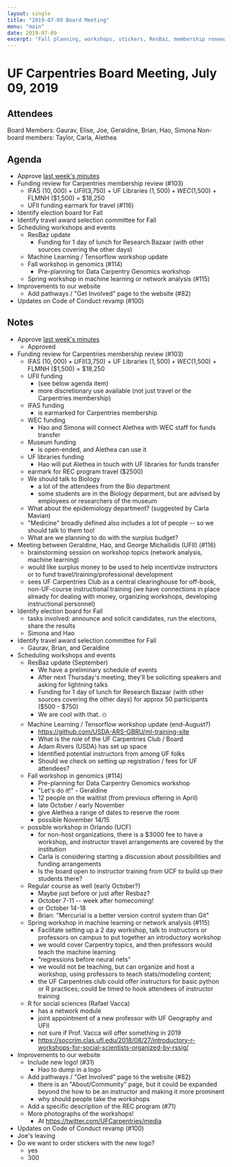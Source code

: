 ```yaml
---
layout: single
title: "2019-07-09 Board Meeting"
menu: "main"
date: 2019-07-09
excerpt: "Fall planning, workshops, stickers, ResBaz, membership renewal"
---
```


# UF Carpentries Board Meeting, July 09, 2019

## Attendees
Board Members: Gaurav, Elise, Joe, Geraldine, Brian, Hao, Simona
Non-board members: Taylor, Carla, Alethea

## Agenda

- Approve [last week's minutes](https://www.uf-carpentries.org/minutes/board-2019-06-25/)
- Funding review for Carpentries membership review (#103)
  - IFAS ($10,000) + UFII ($3,750) + UF Libraries ($1,500) + WEC ($1,500) + FLMNH ($1,500) = $18,250
  - UFII funding earmark for travel (#116)
- Identify election board for Fall
- Identify travel award selection committee for Fall
- Scheduling workshops and events
  - ResBaz update
    - Funding for 1 day of lunch for Research Bazaar (with other sources covering the other days)
  - Machine Learning / Tensorflow workshop update
  - Fall workshop in genomics (#114)
    - Pre-planning for Data Carpentry Genomics workshop
  - Spring workshop in machine learning or network analysis (#115)
- Improvements to our website
  - Add pathways / "Get Involved" page to the website (#82)
- Updates on Code of Conduct revamp (#100)

## Notes
- Approve [last week's minutes](https://www.uf-carpentries.org/minutes/board-2019-06-25/)
    - Approved
- Funding review for Carpentries membership review (#103)
  - IFAS ($10,000) + UFII ($3,750) + UF Libraries ($1,500) + WEC ($1,500) + FLMNH ($1,500) = $18,250
  - UFII funding
      - (see below agenda item)
      - more discretionary use available (not just travel or the Carpentries membership)
  - IFAS funding
      - is earmarked for Carpentries membership
  - WEC funding
      - Hao and Simona will connect Alethea with WEC staff for funds transfer
  - Museum funding
      - is open-ended, and Alethea can use it
  - UF libraries funding
      - Hao will put Alethea in touch with UF libraries for funds transfer
  - earmark for REC program travel ($2500)
  - We should talk to Biology
      - a lot of the attendees from the Bio department
      - some students are in the Biology deparment, but are advised by employees or researchers of the museum
  - What about the epidemiology department? (suggested by Carla Mavian)
  - "Medicine" broadly defined also includes a lot of people -- so we should talk to them too!
  - What are we planning to do with the surplus budget?
- Meeting between Geraldine, Hao, and George Michailidis (UFII) (#116)
    - brainstorming session on workshop topics (network analysis, machine learning)
    - would like surplus money to be used to help incentivize instructors or to fund travel/training/professional development
    - sees UF Carpentries Club as a central clearinghouse for off-book, non-UF-course instructional training (we have connections in place already for dealing with money, organizing workshops, developing instructional personnel)
- Identify election board for Fall
    - tasks involved: announce and solicit candidates, run the elections, share the results
    - Simona and Hao
- Identify travel award selection committee for Fall
    - Gaurav, Brian, and Geraldine
- Scheduling workshops and events
  - ResBaz update (September)
    - We have a preliminary schedule of events
    - After next Thursday's meeting, they'll be soliciting speakers and asking for lightning talks
    - Funding for 1 day of lunch for Research Bazaar (with other sources covering the other days) for approx 50 participants ($500 - $750)
    - We are cool with that. :snowman: 
  - Machine Learning / Tensorflow workshop update (end-August?)
    - https://github.com/USDA-ARS-GBRU/ml-training-site
    - What is the role of the UF Carpentries Club / Board 
    - Adam Rivers (USDA) has set up space
    - Identified potential instructors from among UF folks
    - Should we check on setting up registration / fees for UF attendees?
  - Fall workshop in genomics (#114)
    - Pre-planning for Data Carpentry Genomics workshop
    - "Let's do it!" - Geraldine
    - 12 people on the waitlist (from previous offering in April)
    - late October / early November
    - give Alethea a range of dates to reserve the room
    - possible November 14/15
  - possible workshop in Orlando (UCF)
    - for non-host organizations, there is a $3000 fee to have a workshop, and instructor travel arrangements are covered by the institution
    - Carla is considering starting a discussion about possibilities and funding arrangements
    - Is the board open to instructor training from UCF to build up their students there?
  - Regular course as well (early October?)
      - Maybe just before or just after Resbaz?
      - October 7-11 -- week after homecoming!
      - or October 14-18
      - Brian: "Mercurial is a better version control system than Git"
  - Spring workshop in machine learning or network analysis (#115)
      - Facilitate setting up a 2 day workshop, talk to instructors or professors on campus to put together an introductory workshop
      - we would cover Carpentry topics, and then professors would teach the machine learning
      - "regressions before neural nets"
      - we would not be teaching, but can organize and host a workshop, using professors to teach stats/modeling content;
      - the UF Carpentries club could offer instructors for basic python or R practices; could be timed to hook attendees of instructor training
  - R for social sciences (Rafael Vacca)
      - has a network module
      - joint appointment of a new professor with UF Geography and UFII
      - not sure if Prof. Vacca will offer something in 2019
      - https://soccrim.clas.ufl.edu/2018/08/27/introductory-r-workshops-for-social-scientists-organized-by-rssig/
- Improvements to our website
  - Include new logo! (#31)
      - Hao to dump in a logo
  - Add pathways / "Get Involved" page to the website (#82)
      - there is an "About/Community" page, but it could be expanded beyond the how to be an instructor and making it more prominent
      - why should people take the workshops
  - Add a specific description of the REC program (#71)
  - More photographs of the workshops!
      - At https://twitter.com/UFCarpentries/media
- Updates on Code of Conduct revamp (#100)
- Joe's leaving
- Do we want to order stickers with the new logo?
    - yes
    - 300